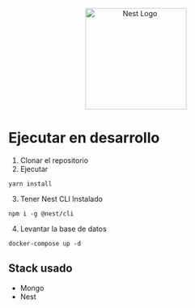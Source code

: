 <p align="center">
  <a href="http://nestjs.com/" target="blank"><img src="https://nestjs.com/img/logo-small.svg" width="200" alt="Nest Logo" /></a>
</p>

# Ejecutar en desarrollo 

1. Clonar  el repositorio 
2. Ejecutar

```
yarn install
```

3. Tener Nest CLI Instalado
```
npm i -g @nest/cli
```

4. Levantar la base de datos 
```
docker-compose up -d
```

## Stack usado
* Mongo
* Nest